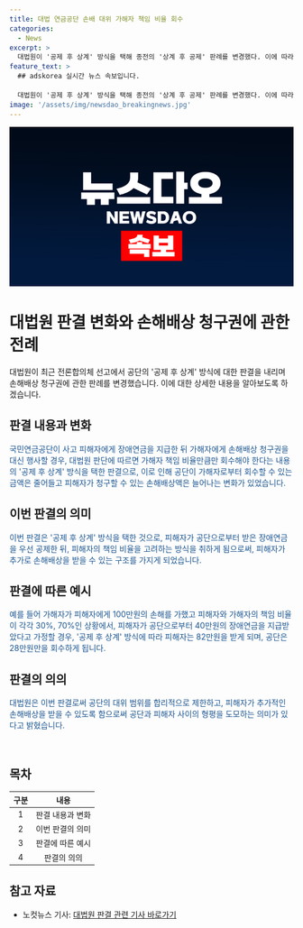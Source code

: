 ```yaml
---
title: 대법 연금공단 손배 대위 가해자 책임 비율 회수
categories:
  - News
excerpt: >
  대법원이 '공제 후 상계' 방식을 택해 종전의 '상계 후 공제' 판례를 변경했다. 이에 따라 국민연금공단이 사고 피해자에게 장애연금을 지급한 뒤 가해자에게 손해배상 청구권을 대신 행사할 경우 가해자 책임 비율만큼만 회수해야 한다는 판단이 나왔다. 이로 인해 공단이 회수할 수 있는 금액은 줄고, 피해자가 청구할 수 있는 손해배상액은 늘어나게 된다. 이러한 대법원의 판단은 공단과 피해자 사이의 형평을 도모한다는데 의의가 있다.
feature_text: >
  ## adskorea 실시간 뉴스 속보입니다.

  대법원이 '공제 후 상계' 방식을 택해 종전의 '상계 후 공제' 판례를 변경했다. 이에 따라 국민연금공단이 사고 피해자에게 장애연금을 지급한 뒤 가해자에게 손해배상 청구권을 대신 행사할 경우 가해자 책임 비율만큼만 회수해야 한다는 판단이 나왔다. 이로 인해 공단이 회수할 수 있는 금액은 줄고, 피해자가 청구할 수 있는 손해배상액은 늘어나게 된다. 이러한 대법원의 판단은 공단과 피해자 사이의 형평을 도모한다는데 의의가 있다.
image: '/assets/img/newsdao_breakingnews.jpg'
---
```


<p><img src="/assets/img/newsdao_breakingnews.jpg" alt="adskorea 속보" /></p>

<h1>대법원 판결 변화와 손해배상 청구권에 관한 전례</h1>

<p data-ke-size="size16">대법원이 최근 전론합의체 선고에서 공단의 '공제 후 상계' 방식에 대한 판결을 내리며 손해배상 청구권에 관한 판례를 변경했습니다. 이에 대한 상세한 내용을 알아보도록 하겠습니다.</p>

<h2>판결 내용과 변화</h2>

<p><span style="color: #1a5490;">국민연금공단이 사고 피해자에게 장애연금을 지급한 뒤 가해자에게 손해배상 청구권을 대신 행사할 경우, 대법원 판단에 따르면 가해자 책임 비율만큼만 회수해야 한다는 내용의 '공제 후 상계' 방식을 택한 판결으로, 이로 인해 공단이 가해자로부터 회수할 수 있는 금액은 줄어들고 피해자가 청구할 수 있는 손해배상액은 늘어나는 변화가 있었습니다.</span></p>

<h2>이번 판결의 의미</h2>

<p><span style="color: #1a5490;">이번 판결은 '공제 후 상계' 방식을 택한 것으로, 피해자가 공단으로부터 받은 장애연금을 우선 공제한 뒤, 피해자의 책임 비율을 고려하는 방식을 취하게 됨으로써, 피해자가 추가로 손해배상을 받을 수 있는 구조를 가지게 되었습니다.</span></p>

<h2>판결에 따른 예시</h2>

<p><span style="color: #1a5490;">예를 들어 가해자가 피해자에게 100만원의 손해를 가했고 피해자와 가해자의 책임 비율이 각각 30%, 70%인 상황에서, 피해자가 공단으로부터 40만원의 장애연금을 지급받았다고 가정할 경우, '공제 후 상계' 방식에 따라 피해자는 82만원을 받게 되며, 공단은 28만원만을 회수하게 됩니다.</span></p>

<h2>판결의 의의</h2>

<p><span style="color: #1a5490;">대법원은 이번 판결로써 공단의 대위 범위를 합리적으로 제한하고, 피해자가 추가적인 손해배상을 받을 수 있도록 함으로써 공단과 피해자 사이의 형평을 도모하는 의미가 있다고 밝혔습니다.</span></p>

<p data-ke-size="size16">&nbsp;</p>

<h2 data-ke-size="size26">목차</h2>

<table>
    <thead>
        <tr>
            <th style="text-align: center;">구분</th>
            <th style="text-align: center;">내용</th>
        </tr>
    </thead>
    <tbody>
        <tr>
            <td style="text-align: center;">1</td>
            <td style="text-align: center;">판결 내용과 변화</td>
        </tr>
        <tr>
            <td style="text-align: center;">2</td>
            <td style="text-align: center;">이번 판결의 의미</td>
        </tr>
        <tr>
            <td style="text-align: center;">3</td>
            <td style="text-align: center;">판결에 따른 예시</td>
        </tr>
        <tr>
            <td style="text-align: center;">4</td>
            <td style="text-align: center;">판결의 의의</td>
        </tr>
    </tbody>
</table>

<h2>참고 자료</h2>

<ul>
    <li>노컷뉴스 기사: <a href="https://url.kr/b71afn">대법원 판결 관련 기사 바로가기</a></li>
</ul>

<p data-ke-size="size16">&nbsp;</p>

